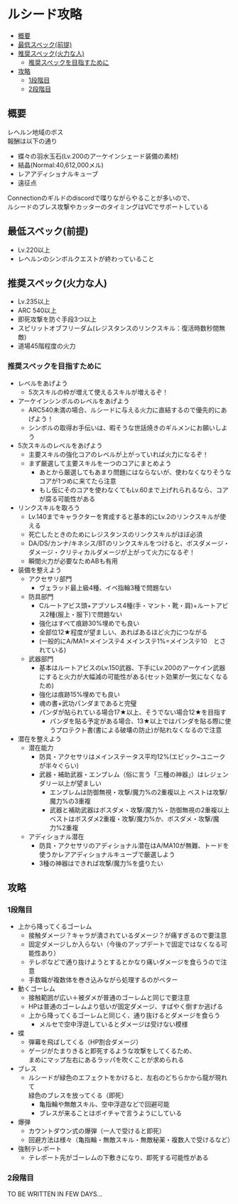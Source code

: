 # ルシード攻略

* [概要](#概要)
* [最低スペック(前提)](#最低スペック(前提))
* [推奨スペック(火力な人)](#推奨スペック(火力な人))
	* [推奨スペックを目指すために](#推奨スペックを目指すために)
* [攻略](#攻略)
	* [1段階目](#1段階目)
	* [2段階目](#2段階目)

## 概要

レヘルン地域のボス\
報酬は以下の通り
* 蝶々の羽水玉石(Lv.200のアーケインシェード装備の素材)
* 結晶(Normal:40,612,000メル)
* レアアディショナルキューブ
* 遠征点

Connectionのギルドのdiscordで喋りながらやることが多いので、\
ルシードのブレス攻撃やカッターのタイミングはVCでサポートしている

## 最低スペック(前提)
* Lv.220以上
* レヘルンのシンボルクエストが終わっていること

## 推奨スペック(火力な人)
* Lv.235以上
* ARC 540以上
* 即死攻撃を防ぐ手段3つ以上
* スピリットオブフリーダム(レジスタンスのリンクスキル：復活時数秒間無敵)
* 道場45階程度の火力

### 推奨スペックを目指すために

* レベルをあげよう
	* 5次スキルの枠が増えて使えるスキルが増えるぞ！
* アーケインシンボルのレベルをあげよう
	* ARC540未満の場合、ルシードに与える火力に直結するので優先的にあげよう！
	* シンボルの取得お手伝いは、暇そうな世話焼きのギルメンにお願いしよう
* 5次スキルのレベルをあげよう
	* 主要スキルの強化コアのレベルが上がっていれば火力になるぞ！
	* まず厳選して主要スキルを一つのコアにまとめよう
		* あとから厳選してもあまり問題にはならないが、使わなくなりそうなコアが1つめに来てたら注意
		* もし仮にそのコアを使わなくてもLv.60まで上げれられるなら、コアが腐る可能性がある
* リンクスキルを取ろう
	* Lv.140までキャラクターを育成すると基本的にLv.2のリンクスキルが使える
	* 死亡したときのためにレジスタンスのリンクスキルがほぼ必須
	* DA/DS/カンナ/キネシス/BTのリンクスキルをつけると、ボスダメージ・ダメージ・クリティカルダメージが上がって火力になるぞ！
	* 瞬間火力が必要なためABも有用
* 装備を整えよう
	* アクセサリ部門
		* ヴェラッド最上級4種、イベ指輪3種で問題ない
	* 防具部門
		* Cルートアビス頭+アブソレス4種(手・マント・靴・肩)+ルートアビス2種(服上・服下)で問題ない
		* 強化はすべて痕跡30%埋めでも良い		
		* 全部位12★程度が望ましい、あればあるほど火力につながる
		* (一般的にA/MA1=メインステ4 メインステ1%=メインステ10　とされている)
	* 武器部門
		* 基本はルートアビスのLv.150武器、下手にLv.200のアーケイン武器にすると火力が大幅減の可能性がある(セット効果が一気になくなるため)
		* 強化は痕跡15%埋めでも良い
		* 魂の書+武功パンダまであると完璧
		* パンダが貼られている場合17★以上、そうでない場合12★を目指す
			* パンダを貼る予定がある場合、13★以上ではパンダを貼る際に使うプロテクト書(書による破壊の防止)が貼れなくなるので注意
* 潜在を整えよう
	* 潜在能力
		* 防具・アクセサリはメインステータス平均12%(エピック~ユニークが半々ぐらい)
		* 武器・補助武器・エンブレム（俗に言う「三種の神器」）はレジェンダリー以上が望ましい
			* エンブレムは防御無視・攻撃/魔力%の2重複以上
				ベストは攻撃/魔力%の3重複
			* 武器と補助武器はボスダメ・攻撃/魔力%・防御無視の2重複以上
				ベストはボスダメ2重複・攻撃/魔力%か、ボスダメ・攻撃/魔力%2重複
	* アディショナル潜在
		* 防具・アクセサリのアディショナル潜在はA/MA10が無難、トードを使うかレアアディショナルキューブで厳選しよう
		* 3種の神器はできれば攻撃/魔力%を盛りたい

## 攻略

### 1段階目

* 上から降ってくるゴーレム
	* 接触ダメージ？キャラが潰されているダメージ？が痛すぎるので要注意
	* 固定ダメージしか入らない（今後のアップデートで固定ではなくなる可能性あり）
	* テレポなどで通り抜けようとするとかなり痛いダメージを食らうので注意
	* 手数職が複数体を巻き込みながら処理するのがベター
* 動くゴーレム
	* 接触範囲が広い＋被ダメが普通のゴーレムと同じで要注意
	* HPは普通のゴーレムより低いが固定ダメージ、すばやく倒すか逃げる
	* 上から降ってくるゴーレムと同じく、通り抜けるとダメージを食らう
		* メルセで空中浮遊しているとダメージは受けない模様
* 蝶
	* 弾幕を飛ばしてくる（HP割合ダメージ）
	* ゲージがたまりきると即死するような攻撃をしてくるため、\
	まめにマップ左右にあるラッパを吹くことが求められる
* ブレス
	* ルシードが緑色のエフェクトをかけると、左右のどちらかから龍が現れて\
	緑色のブレスを放ってくる（即死）
		* 亀指輪や無敵スキル、空中浮遊などで回避可能
		* ブレスが来ることはボイチャで言うようにしている
* 爆弾
	* カウントダウン式の爆弾（一人で受けると即死）
	* 回避方法は様々（亀指輪・無敵スキル・無敵秘薬・複数人で受けるなど）	
* 強制テレポート
	* テレポート先がゴーレムの下敷きになり、即死する可能性がある

### 2段階目

TO BE WRITTEN IN FEW DAYS...
